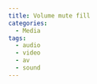 ```yaml
---
title: Volume mute fill
categories:
  - Media
tags:
  - audio
  - video
  - av
  - sound
---
```

